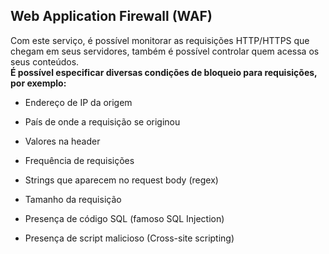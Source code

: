 ## **Web Application Firewall (WAF)**
Com este serviço, é possível monitorar as requisições HTTP/HTTPS que chegam em seus servidores, também é possível controlar quem acessa os seus conteúdos. <br>
**É possível especificar diversas condições de bloqueio para requisições, por exemplo:**
- Endereço de IP da origem

- País de onde a requisição se originou

- Valores na header

- Frequência de requisições

- Strings que aparecem no request body (regex)

- Tamanho da requisição

- Presença de código SQL (famoso SQL Injection)

- Presença de script malicioso (Cross-site scripting)